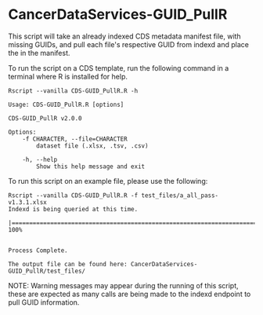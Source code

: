 # CancerDataServices-GUID_PullR
This script will take an already indexed CDS metadata manifest file, with missing GUIDs, and pull each file's respective GUID from indexd and place the in the manifest.

To run the script on a CDS template, run the following command in a terminal where R is installed for help.

```
Rscript --vanilla CDS-GUID_PullR.R -h
```

```
Usage: CDS-GUID_PullR.R [options]

CDS-GUID_PullR v2.0.0

Options:
	-f CHARACTER, --file=CHARACTER
		dataset file (.xlsx, .tsv, .csv)

	-h, --help
		Show this help message and exit
```

To run this script on an example file, please use the following:

```
Rscript --vanilla CDS-GUID_PullR.R -f test_files/a_all_pass-v1.3.1.xlsx
Indexd is being queried at this time.
  |======================================================================| 100%


Process Complete.

The output file can be found here: CancerDataServices-GUID_PullR/test_files/
```

NOTE: Warning messages may appear during the running of this script, these are expected as many calls are being made to the indexd endpoint to pull GUID information.
